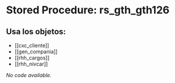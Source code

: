# Stored Procedure: rs_gth_gth126

## Usa los objetos:
- [[cxc_cliente]]
- [[gen_compania]]
- [[rhh_cargos]]
- [[rhh_nivcar]]

*No code available.*
